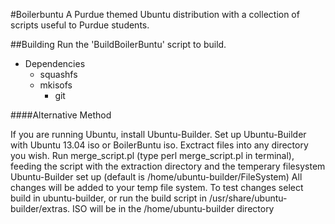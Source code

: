 #Boilerbuntu
A Purdue themed Ubuntu distribution with a collection of scripts useful to Purdue students.

##Building
Run the 'BuildBoilerBuntu' script to build.

* Dependencies
  * squashfs
  * mkisofs
	* git

####Alternative Method

If you are running Ubuntu, install Ubuntu-Builder.
Set up Ubuntu-Builder with Ubuntu 13.04 iso or BoilerBuntu iso.
Exctract files into any directory you wish.
Run merge_script.pl (type perl merge_script.pl in terminal), feeding the script with the extraction directory and the temperary filesystem Ubuntu-Builder set up (default is /home/ubuntu-builder/FileSystem)
All changes will be added to your temp file system.
To test changes select build in ubuntu-builder, or run the build script in /usr/share/ubuntu-builder/extras. ISO will be in the /home/ubuntu-builder directory
